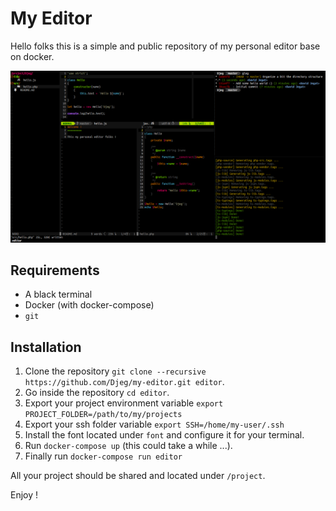 My Editor
=========

Hello folks this is a simple and public repository of my personal editor base
on docker.

![My Editor](./.screenshots/screenshot.png)

## Requirements

- A black terminal
- Docker (with docker-compose)
- `git`

## Installation

1. Clone the repository `git clone --recursive https://github.com/Djeg/my-editor.git editor`.
2. Go inside the repository `cd editor`.
5. Export your project environment variable `export PROJECT_FOLDER=/path/to/my/projects`
5. Export your ssh folder variable `export SSH=/home/my-user/.ssh`
4. Install the font located under `font` and configure it for your terminal.
3. Run `docker-compose up` (this could take a while ...).
6. Finally run `docker-compose run editor`

All your project should be shared and located under `/project`.

Enjoy !
